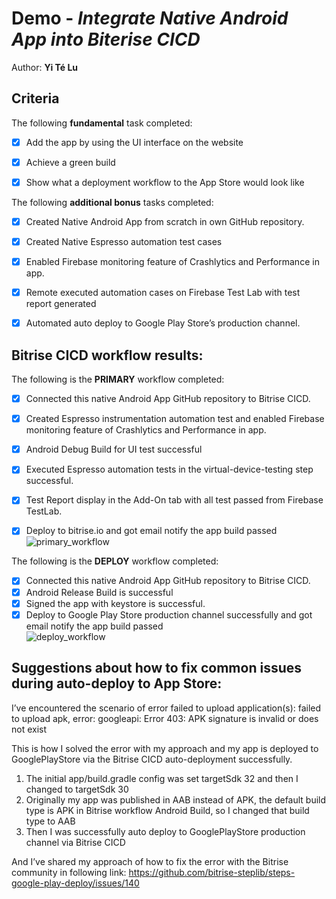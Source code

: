 # Demo - *Integrate Native Android App into Biterise CICD*

Author: **Yi Té Lu**

## Criteria

The following **fundamental** task completed:
* [x] Add the app by using the UI interface on the website
* [x] Achieve a green build
* [x] Show what a deployment workflow to the App Store would look like


The following **additional bonus** tasks completed:
* [x] Created Native Android App from scratch in own GitHub repository.
* [x] Created Native Espresso automation test cases
* [x] Enabled Firebase monitoring feature of Crashlytics and Performance in app.
* [x] Remote executed automation cases on Firebase Test Lab with test report generated
* [x] Automated auto deploy to Google Play Store’s production channel.


## Bitrise CICD workflow results:

The following is the **PRIMARY** workflow completed:
* [x] Connected this native Android App GitHub repository to Bitrise CICD.
* [x] Created Espresso instrumentation automation test and enabled Firebase monitoring feature of Crashlytics and Performance in app.
* [x] Android Debug Build for UI test successful
* [x] Executed Espresso automation tests in the virtual-device-testing step successful.
* [x] Test Report display in the Add-On tab with all test passed from Firebase TestLab.
* [x] Deploy to bitrise.io and got email notify the app build passed
![primary_workflow](https://user-images.githubusercontent.com/3092219/174415121-a755683d-bfb3-4fab-bca6-6296e3765f77.png)


The following is the **DEPLOY** workflow completed:
* [x] Connected this native Android App GitHub repository to Bitrise CICD.
* [x] Android Release Build is successful
* [x] Signed the app with keystore is successful.
* [x] Deploy to Google Play Store production channel successfully and got email notify the app build passed   
![deploy_workflow](https://user-images.githubusercontent.com/3092219/174415130-8a78c48e-2be6-4131-949f-28a3a406cabb.png)

## Suggestions about how to fix common issues during auto-deploy to App Store:
I’ve encountered the scenario of error failed to upload application(s): failed to upload apk, error: googleapi: Error 403: APK signature is invalid or does not exist

This is how I solved the error with my approach and my app is deployed to GooglePlayStore via the Bitrise CICD auto-deployment successfully.
1. The initial app/build.gradle config was set targetSdk 32 and then I changed to targetSdk 30
2. Originally my app was published in AAB instead of APK, the default build type is APK in Bitrise workflow Android Build, so I changed that build type to AAB
3. Then I was successfully auto deploy to GooglePlayStore production channel via Bitrise CICD 

And I’ve shared my approach of how to fix the error with the Bitrise community in following link:
https://github.com/bitrise-steplib/steps-google-play-deploy/issues/140

